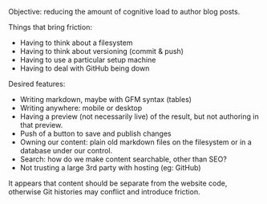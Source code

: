 Objective: reducing the amount of cognitive load to author blog posts.

Things that bring friction:

- Having to think about a filesystem
- Having to think about versioning (commit & push)
- Having to use a particular setup machine
- Having to deal with GitHub being down

Desired features:

- Writing markdown, maybe with GFM syntax (tables)
- Writing anywhere: mobile or desktop
- Having a preview (not necessarily live) of the result,
  but not authoring in that preview.
- Push of a button to save and publish changes
- Owning our content: plain old markdown files on the filesystem
  or in a database under our control.
- Search: how do we make content searchable, other than SEO?
- Not trusting a large 3rd party with hosting (eg: GitHub)

It appears that content should be separate from the website code,
otherwise Git histories may conflict and introduce friction.
